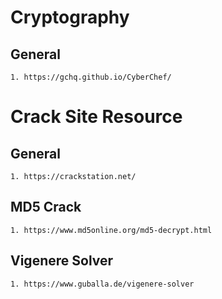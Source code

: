 # Cryptography

## General 
```
1. https://gchq.github.io/CyberChef/
```

# Crack Site Resource

## General
```
1. https://crackstation.net/
```

## MD5 Crack
```
1. https://www.md5online.org/md5-decrypt.html
```

## Vigenere Solver
```
1. https://www.guballa.de/vigenere-solver
```